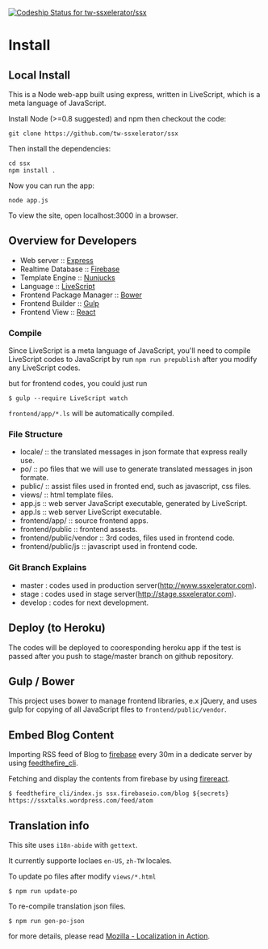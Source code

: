 [ ![Codeship Status for tw-ssxelerator/ssx](https://www.codeship.io/projects/83c09b90-1740-0132-87c7-1e682cfc0f53/status)](https://www.codeship.io/projects/34046)

# Install

## Local Install

This is a Node web-app built using express, written in LiveScript, which is a meta language of JavaScript.

Install Node (>=0.8 suggested) and npm then checkout the code:

    git clone https://github.com/tw-ssxelerator/ssx

Then install the dependencies:

    cd ssx
    npm install .

Now you can run the app:

    node app.js

To view the site, open localhost:3000 in a browser. 

## Overview for Developers

- Web server :: [Express](http://expressjs.com/)
- Realtime Database :: [Firebase](http://firebase.com)
- Template Engine :: [Nunjucks](https://mozilla.github.io/nunjucks/)
- Language :: [LiveScript](http://livescript.net)
- Frontend Package Manager :: [Bower](http://bower.io)
- Frontend Builder :: [Gulp](http://gulpjs.com)
- Frontend View :: [React](https://facebook.github.io/react/)

### Compile 

Since LiveScript is a meta language of JavaScript, you'll need to compile LiveScript 
codes to JavaScript by run `npm run prepublish` after you modify any LiveScript codes.

but for frontend codes, you could just run

```
$ gulp --require LiveScript watch
```

`frontend/app/*.ls` will be automatically compiled.

### File Structure 

- locale/ :: the translated messages in json formate that express really use.
- po/     :: po files that we will use to generate translated messages in json formate.
- public/ :: assist files used in fronted end, such as javascript, css files.
- views/  :: html template files.
- app.js  :: web server JavaScript executable, generated by LiveScript.
- app.ls  :: web server LiveScript executable.
- frontend/app/    :: source frontend apps.
- frontend/public  :: frontend assests.
- frontend/public/vendor  :: 3rd codes, files used in frontend code.
- frontend/public/js :: javascript used in frontend code.

### Git Branch Explains

- master     : codes used in production server(http://www.ssxelerator.com).
- stage      : codes used in stage server(http://stage.ssxelerator.com).
- develop    : codes for next development.

## Deploy (to Heroku)

The codes will be deployed to cooresponding heroku app if the test is passed after you push to 
stage/master branch on github repository.

## Gulp / Bower 

This project uses bower to manage frontend libraries, e.x jQuery, and uses 
gulp for copying of all JavaScript files to `frontend/public/vendor`.

## Embed Blog Content 

Importing RSS feed of Blog to [firebase](https://firebase.com) every 30m in a dedicate 
server by using [feedthefire_cli](https://github.com/poga/feedthefire_cli).

Fetching and display the contents from firebase by using [firereact](https://reactfiretodoapp.firebaseapp.com/).

```
$ feedthefire_cli/index.js ssx.firebaseio.com/blog ${secrets} https://ssxtalks.wordpress.com/feed/atom
```

## Translation info

This site uses `i18n-abide` with `gettext`. 

It currently supporte loclaes `en-US`, `zh-TW` locales.

To update po files after modify `views/*.html`

```
$ npm run update-po
```

To re-compile translation json files.

```
$ npm run gen-po-json
```

for more details, please read [Mozilla - Localization in Action][localization-in-action].

[localization-in-action]: https://hacks.mozilla.org/2013/04/localization-in-action-part-3-of-3-a-node-js-holiday-season-part-11/
